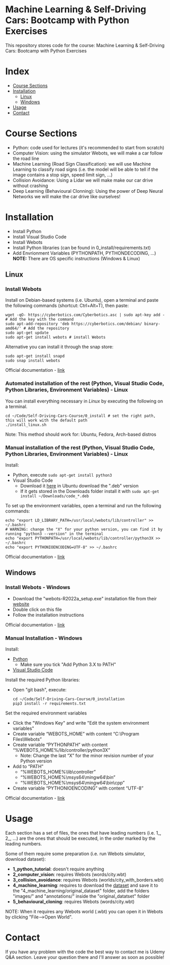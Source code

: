 # Machine Learning & Self-Driving Cars: Bootcamp with Python Exercises
This repository stores code for the course: Machine Learning & Self-Driving Cars: Bootcamp with Python Exercises

# Index
- [Course Sections](#course-sections)
- [Installation](#installation)
  - [Linux](#linux)
  - [Windows](#windows)
- [Usage](#usage)
- [Contact](#contact)


# Course Sections
- Python: code used for lectures (it's recommended to start from scratch)
- Computer Vision: using the simulator Webots, we will make a car follow the road line
- Machine Learning (Road Sign Classification): we will use Machine Learning to classify road signs (i.e. the model will be able to tell if the image contains a stop sign, speed limit sign, ...)
- Collision Avoidance: Using a Lidar we will make make our car drive without crashing
- Deep Learning (Behavioural Clonning): Using the power of Deep Neural Networks we will make the car drive like ourselves!

# Installation
- Install Python
- Install Visual Studio Code
- Install Webots
- Install Python libraries (can be found in 0_install/requirements.txt)
- Add Envrionment Variables (PYTHONPATH, PYTHONDECODING, ...)
**NOTE:** There are OS specific instructions (Windows & Linux)

## Linux

### Install Webots
Install on Debian-based systems (i.e. Ubuntu), open a terminal and paste the following commands (shortcut: Ctrl+Alt+T), then paste:
```
wget -qO- https://cyberbotics.com/Cyberbotics.asc | sudo apt-key add - # Add the key with the command
sudo apt-add-repository 'deb https://cyberbotics.com/debian/ binary-amd64/' # Add the repository
sudo apt-get update
sudo apt-get install webots # install Webots
```

Alternative you can install it through the snap store:
```
sudo apt-get install snapd
sudo snap install webots
```

Official documentation - [link](https://cyberbotics.com/doc/guide/installation-procedure#installation-on-linux)

### Automated installation of the rest (Python, Visual Studio Code, Python Libraries, Environment Variables) - Linux

You can install everything necessary in *Linux* by executing the following on a terminal.
```
cd ~/Code/Self-Driving-Cars-Course/0_install # set the right path, this will work with the default path
./install_linux.sh
```

Note: This method should work for: Ubuntu, Fedora, Arch-based distros

### Manual installation of the rest (Python, Visual Studio Code, Python Libraries, Environment Variables) - Linux
Install:
- Python, execute `sudo apt-get install python3`
- Visual Studio Code
  - Download it [here](https://code.visualstudio.com/download) in Ubuntu download the ".deb" version
  - If it gets stored in the Downloads folder install it with `sudo apt-get install ~/Downloads/code_*.deb`

To set up the environment variables, open a terminal and run the following commands:
```
echo "export LD_LIBRARY_PATH=/usr/local/webots/lib/controller" >> ~/.bashrc 
# WARNING: change the "X" for your python version, you can find it by running "python3 --version" in the terminal
echo "export PYTHONPATH=/usr/local/webots/lib/controller/python3X >> ~/.bashrc
echo "export PYTHONIOENCODING=UTF-8" >> ~/.bashrc
```

Official documentation - [link](https://cyberbotics.com/doc/guide/using-your-ide?tab-language=python&tab-os=linux#pycharm)

## Windows

### Install Webots - Windows
- Download the "webots-R2022a_setup.exe" installation file from their [website](https://cyberbotics.com/)
- Double click on this file
- Follow the installation instructions

Official documentation - [link](https://cyberbotics.com/doc/guide/installation-procedure#installation-on-windows)

### Manual Installation - Windows
Install:
- [Python](https://www.python.org/downloads/)
  - Make sure you tick "Add Python 3.X to PATH"
- [Visual Studio Code](https://code.visualstudio.com/download)

Install the required Python libraries:
- Open "git bash", execute:
  ```
  cd ~/Code/Self-Driving-Cars-Course/0_installation
  pip3 install -r requirements.txt
  ```

Set the required environment variables
- Click the "Windows Key" and write "Edit the system environment variables"
- Create variable “WEBOTS_HOME” with content “C:\Program Files\Webots”
- Create variable “PYTHONPATH” with content “%WEBOTS_HOME%/lib/controller/python3X”
  - Note: Change the last “X” for the minor revision number of your Python version
- Add to “PATH”
  - “%WEBOTS_HOME%\lib\controller”
  - “%WEBOTS_HOME%\msys64\mingw64\bin”
  - “%WEBOTS_HOME%\msys64\mingw64\bin\cpp”
- Create variable “PYTHONIOENCODING” with content “UTF-8”

Official documentation - [link](https://cyberbotics.com/doc/guide/using-your-ide?tab-language=python&tab-os=windows#pycharm)

# Usage
Each section has a set of files, the ones that have leading numbers (i.e. 1_, 2_, ...) are the ones that should be executed, in the order marked by the leading numbers.

Some of them require some preparation (i.e. run Webots simulator, download dataset):
- **1_python_tutorial**: doesn't require anything
- **2_computer_vision**: requires Webots (words/city.wbt)
- **3_collision_avoidance**: requires Webots (worlds/city_with_borders.wbt)
- **4_machine_learning**: requires to download the [dataset](https://www.kaggle.com/andrewmvd/road-sign-detection) and save it to the "4_machine_learning/original_dataset" folder, add the folders "images/" and "annotations/" inside the "original_datatset" folder
- **5_behavioural_cloning**: requires Webots (words/city.wbt)

NOTE: When it requires any Webots world (.wbt) you can open it in Webots by clicking "File-->Open World".

# Contact
If you have any problem with the code the best way to contact me is Udemy Q&A section. Leave your question there and I'll answer as soon as possible!
